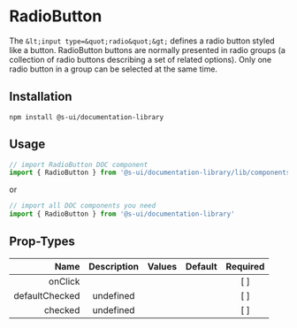 # RadioButton
The `&lt;input type=&quot;radio&quot;&gt;` defines a radio button styled like a button.
RadioButton buttons are normally presented in radio groups (a collection of radio buttons describing a set of related options). Only one radio button in a group can be selected at the same time.

## Installation
`npm install @s-ui/documentation-library`

## Usage

```js
// import RadioButton DOC component
import { RadioButton } from '@s-ui/documentation-library/lib/components/RadioButton/RadioButton.js'
```

or

```js
// import all DOC components you need
import { RadioButton } from '@s-ui/documentation-library'
```

## Prop-Types

| Name | Description | Values  | Default | Required |
| ---: |:---:| ---:| ---: |:---: |
| onClick |  | | |  [ ]  |
| defaultChecked | undefined | | |  [ ]  |
| checked | undefined | | |  [ ]  |
